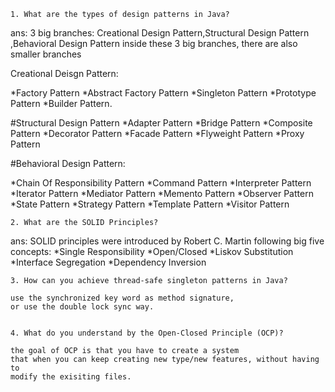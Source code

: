 	1. What are the types of design patterns in Java?
ans: 3 big branches: Creational Design Pattern,Structural Design Pattern ,Behavioral Design Pattern
inside these 3 big branches, there are also smaller branches

Creational Deisgn Pattern:

*Factory Pattern
*Abstract Factory Pattern
*Singleton Pattern
*Prototype Pattern
*Builder Pattern.


#Structural Design Pattern
 *Adapter Pattern
 *Bridge Pattern
 *Composite Pattern
 *Decorator Pattern
 *Facade Pattern
 *Flyweight Pattern
 *Proxy Pattern


#Behavioral Design Pattern:

*Chain Of Responsibility Pattern
*Command Pattern
*Interpreter Pattern
*Iterator Pattern
*Mediator Pattern
*Memento Pattern
*Observer Pattern
*State Pattern
*Strategy Pattern
*Template Pattern
*Visitor Pattern



	2. What are the SOLID Principles?

ans: SOLID principles were introduced by Robert C. Martin
following big five concepts:
 *Single Responsibility
 *Open/Closed
 *Liskov Substitution
 *Interface Segregation
 *Dependency Inversion


	3. How can you achieve thread-safe singleton patterns in Java?

	use the synchronized key word as method signature,
	or use the double lock sync way.


    4. What do you understand by the Open-Closed Principle (OCP)?

    the goal of OCP is that you have to create a system
    that when you can keep creating new type/new features, without having to  
    modify the exisiting files.